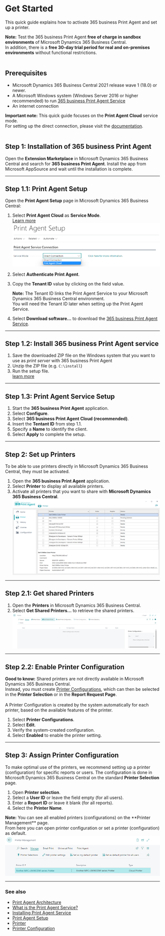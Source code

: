 # Get Started

This quick guide explains how to activate 365 business Print Agent and set up a printer.

<div class="alert alert-info">
 <i class="fa-duotone fa-thin fa-lightbulb fa-lg" style="--fa-secondary-color: #00b7c3; --fa-primary-color: #111111;"></i> <strong>Note:</strong>
Test the 365 business Print Agent <strong>free of charge in sandbox environments</strong> of Microsoft Dynamics 365 Business Central. <br>
In addition, there is a <strong>free 30-day trial period for real and on-premises environments</strong> without functional restrictions.
</div>
<br/>

## Prerequisites

 - Microsoft Dynamics 365 Business Central 2021 release wave 1 (18.0) or newer.
 - A Microsoft Windows system (Windows Server 2016 or higher recommended) to run [365 business Print Agent Service](print-agent-client-whatis.md) 
 - An internet connection 

<div class="alert alert-notice">
	<i class="fa-light fa-hand-point-up fa-lg" style="--fa-secondary-color: #FF0000; --fa-primary-color: #111111; --fa-secondary-opacity: 0. 7"></i> <strong>Important note:</strong>
	This quick guide focuses on the <strong>Print Agent Cloud</strong> service mode.<br/>
	For setting up the direct connection, please visit the <a href="setup.md">documentation</a>.
</div>

<br>

## Step 1: Installation of 365 business Print Agent

Open the **Extension Marketplace** in Microsoft Dynamics 365 Business Central and search for **365 business Print Agent**.
Install the app from Microsoft AppSource and wait until the installation is complete.

---

## Step 1.1: Print Agent Setup

Open the **Print Agent Setup** page in Microsoft Dynamics 365 Business Central:

 1. Select **Print Agent Cloud** as **Service Mode**.<br/>
	[Learn more](print-agent-whatis.md#architecture)<br/>
	![Print Agent Setup - Service Mode Selection](/assets/images/365-business-print-agent/646d98fab6c688ad444f61f5397dce86873cda4a90db60986a40ba1eb3911ce9.png)
 2. Select **Authenticate Print Agent**.
 3. Copy the **Tenant ID** value by clicking on the field value.
    
	<div class="alert alert-info">
		<i class="fa-duotone fa-thin fa-lightbulb fa-lg" style="--fa-secondary-color: #00b7c3; --fa-primary-color: #111111;"></i> <strong>Note:</strong>
		The Tenant ID links the Print Agent Service to your Microsoft Dynamics 365 Business Central environment.<br>
		You will need the Tenant ID later when setting up the Print Agent Service.
    </div>
	
 4. Select **Download software...** to download the [365 business Print Agent Service](print-agent-client-whatis.md).

---

## Step 1.2: Install 365 business Print Agent service

 1. Save the downloaded ZIP file on the Windows system that you want to use as _print server_ with 365 business Print Agent
 2. Unzip the ZIP file (e.g. `C:\install`)
 3. Run the setup file.<br/>
	[learn more](print-agent-service-installation.md) 

---

## Step 1.3: Print Agent Service Setup

 1. Start the **365 business Print Agent** application.
 2. Select **Configure**.
 3. Select **365 business Print Agent Cloud (recommended)**.
 4. Insert the **Tentant ID** from step 1.1.
 5. Specify a **Name** to identify the client.
 6. Select **Apply** to complete the setup. 

---

## Step 2: Set up Printers

To be able to use printers directly in Microsoft Dynamics 365 Business Central, they must be activated.

 1. Open the **365 business Print Agent** application.
 2. Select **Printer** to display all available printers.
 3. Activate all printers that you want to share with **Microsoft Dynamics 365 Business Central**.
    ![Shared Printer](/assets/images/365-business-print-agent/ad01eb85658694c75716cb5dbce514bd3763fb94b48e505c0288c2bcf8638737.png)	

---

## Step 2.1: Get shared Printers

 1. Open the **Printers** in Microsoft Dynamics 365 Business Central.
 2. Select **Get Shared Printers...** to retrieve the shared printers.
    ![Printers page actions](/assets/images/365-business-print-agent/567d50c1f1eb153215a9880611e4bf22f762cf6e6899086d80325209fc99ce9a.png)

---

## Step 2.2: Enable Printer Configuration

<div class="alert alert-notice">
	<i class="fa-light fa-hand-point-up fa-lg" style="--fa-secondary-color: #FF0000; --fa-primary-color: #111111; --fa-secondary-opacity: 0.7"></i> <strong>Good to know:</strong>
	Shared printers are not directly available in Microsoft Dynamics 365 Business Central. <br>
	Instead, you must create <a href="printer-configuration.md">Printer Configurations</a>, which can then be selected in the <strong>Printer Selection</strong> or in the <strong>Report Request Page</strong>.<br><br/>
	A Printer Configuration is created by the system automatically for each printer, based on the available features of the printer.
</div>

 1. Select **Printer Configurations**.
 2. Select **Edit**.
 3. Verify the system-created configuration.
 4. Select **Enabled** to enable the printer setting.

---

## Step 3: Assign Printer Configuration

To make optimal use of the printers, we recommend setting up a printer (configuration) for specific reports or users.
The configuration is done in Microsoft Dynamics 365 Business Central on the standard **Printer Selection** page.

 1. Open **Printer selection**.  
 2. Select a **User ID** or leave the field empty (for all users).
 3. Enter a **Report ID** or leave it blank (for all reports).
 4. Select the **Printer Name**.
 
<div class="alert alert-info">
	<i class="fa-duotone fa-thin fa-lightbulb fa-lg" style="--fa-secondary-color: #00b7c3; --fa-primary-color: #111111;"></i> <strong>Note:</strong>
	You can see all enabled printers (configurations) on the **Printer Management** page. <br>
	From here you can open printer configuration or set a printer (configuration) as default.<br>
	<img src="/assets/images/365-business-print-agent/f66b313410695f3a550f126155fc3b9d6abf9c663c5840e9d2c1887948fbfd41.png">
</div>

---

### See also

 - [Print Agent Architecture](print-agent-whatis.md#architecture)
 - [What is the Print Agent Service?](print-agent-client-whatis.md)
 - [Installing Print Agent Service](print-agent-service-installation.md)
 - [Print Agent Setup](setup.md)
 - [Printer](printer.md)
 - [Printer Configuration](printer-configuration.md)
